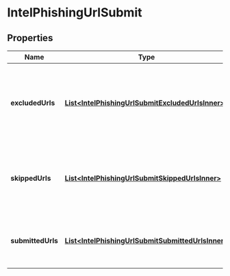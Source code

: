 

# IntelPhishingUrlSubmit


## Properties

| Name | Type | Description | Notes |
|------------ | ------------- | ------------- | -------------|
|**excludedUrls** | [**List&lt;IntelPhishingUrlSubmitExcludedUrlsInner&gt;**](IntelPhishingUrlSubmitExcludedUrlsInner.md) | URLs that were excluded from scanning because their domain is in our no-scan list. |  [optional] |
|**skippedUrls** | [**List&lt;IntelPhishingUrlSubmitSkippedUrlsInner&gt;**](IntelPhishingUrlSubmitSkippedUrlsInner.md) | URLs that were skipped because the same URL is currently being scanned |  [optional] |
|**submittedUrls** | [**List&lt;IntelPhishingUrlSubmitSubmittedUrlsInner&gt;**](IntelPhishingUrlSubmitSubmittedUrlsInner.md) | URLs that were successfully submitted for scanning. |  [optional] |



